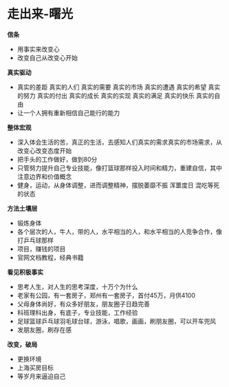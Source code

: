 # 走出来-曙光



**信条**

* 用事实来改变心
* 改变自己从改变心开始

**真实驱动**

* 真实的差距 真实的人们 真实的需要 真实的市场 真实的遭遇 真实的希望 真实的努力 真实的付出 真实的成长 真实的实现 真实的满足 真实的快乐 真实的自由 
* 让一个人拥有重新相信自己能行的能力

**整体宏观**

* 深入体会生活的苦，真正的生活，去感知人们真实的需求真实的市场需求，从改变心改变态度开始
* 把手头的工作做好，做到80分
* 只管努力提升自己专业技能，像打篮球那样投入时间和精力，重建自信，其中注意边界和价值概念
* 健身，运动，从身体调整，进而调整精神，摆脱萎靡不振 浑噩度日 混吃等死的状态

**方法土壤层**

* 锻炼身体
* 各个层次的人，牛人，带的人，水平相当的人，和水平相当的人竞争合作，像打乒乓球那样
* 项目，赚钱的项目
* 官网文档教程，经典书籍

**看见积极事实**

* 思考人生，对人生的思考深度，十万个为什么
* 老家有公园，有一套房子，郑州有一套房子，首付45万，月供4100
* 父母身体尚好，有众多好朋友，朋友圈子日趋完善
* 科班理科出身，有底子，专业技能，工作经验
* 足球篮球乒乓球羽毛球台球，游泳，唱歌，画画，刷朋友圈，可以开车兜风
* 发朋友圈，刷存在感

**改变，破局**

* 更换环境
* 上海买房目标
* 等岁月来逼迫自己

